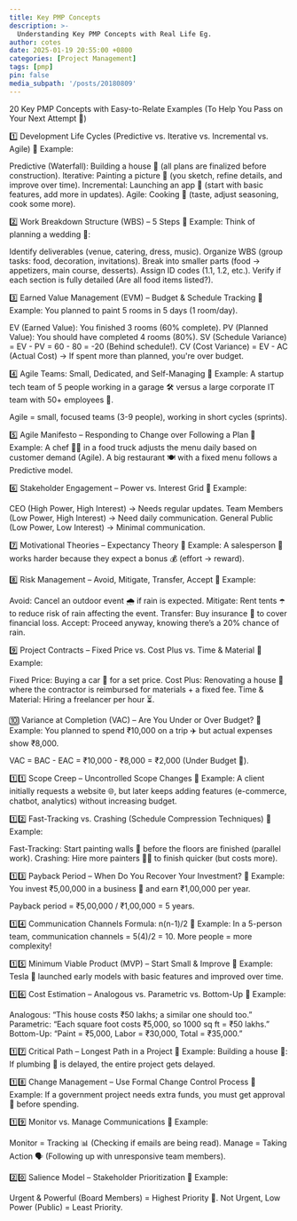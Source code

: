```yaml
---
title: Key PMP Concepts
description: >-
  Understanding Key PMP Concepts with Real Life Eg.
author: cotes
date: 2025-01-19 20:55:00 +0800
categories: [Project Management]
tags: [pmp]
pin: false
media_subpath: '/posts/20180809'
---
```


20 Key PMP Concepts with Easy-to-Relate Examples
(To Help You Pass on Your Next Attempt 🚀)

1️⃣ Development Life Cycles (Predictive vs. Iterative vs. Incremental vs. Agile)
📌 Example:

Predictive (Waterfall): Building a house 🏡 (all plans are finalized before construction).
Iterative: Painting a picture 🎨 (you sketch, refine details, and improve over time).
Incremental: Launching an app 📱 (start with basic features, add more in updates).
Agile: Cooking 🍳 (taste, adjust seasoning, cook some more).

2️⃣ Work Breakdown Structure (WBS) – 5 Steps
📌 Example:
Think of planning a wedding 💍:

Identify deliverables (venue, catering, dress, music).
Organize WBS (group tasks: food, decoration, invitations).
Break into smaller parts (food → appetizers, main course, desserts).
Assign ID codes (1.1, 1.2, etc.).
Verify if each section is fully detailed (Are all food items listed?).

3️⃣ Earned Value Management (EVM) – Budget & Schedule Tracking
📌 Example:
You planned to paint 5 rooms in 5 days (1 room/day).

EV (Earned Value): You finished 3 rooms (60% complete).
PV (Planned Value): You should have completed 4 rooms (80%).
SV (Schedule Variance) = EV - PV = 60 - 80 = -20 (Behind schedule!).
CV (Cost Variance) = EV - AC (Actual Cost) → If spent more than planned, you're over budget.

4️⃣ Agile Teams: Small, Dedicated, and Self-Managing
📌 Example:
A startup tech team of 5 people working in a garage 🛠️ versus a large corporate IT team with 50+ employees 🏢.

Agile = small, focused teams (3-9 people), working in short cycles (sprints).

5️⃣ Agile Manifesto – Responding to Change over Following a Plan
📌 Example:
A chef 👨‍🍳 in a food truck adjusts the menu daily based on customer demand (Agile). A big restaurant 🍽️ with a fixed menu follows a Predictive model.

6️⃣ Stakeholder Engagement – Power vs. Interest Grid
📌 Example:

CEO (High Power, High Interest) → Needs regular updates.
Team Members (Low Power, High Interest) → Need daily communication.
General Public (Low Power, Low Interest) → Minimal communication.

7️⃣ Motivational Theories – Expectancy Theory
📌 Example:
A salesperson 💼 works harder because they expect a bonus 💰 (effort → reward).

8️⃣ Risk Management – Avoid, Mitigate, Transfer, Accept
📌 Example:

Avoid: Cancel an outdoor event 🌧️ if rain is expected.
Mitigate: Rent tents ☂️ to reduce risk of rain affecting the event.
Transfer: Buy insurance 📜 to cover financial loss.
Accept: Proceed anyway, knowing there’s a 20% chance of rain.

9️⃣ Project Contracts – Fixed Price vs. Cost Plus vs. Time & Material
📌 Example:

Fixed Price: Buying a car 🚗 for a set price.
Cost Plus: Renovating a house 🏡 where the contractor is reimbursed for materials + a fixed fee.
Time & Material: Hiring a freelancer per hour ⏳.

🔟 Variance at Completion (VAC) – Are You Under or Over Budget?
📌 Example:
You planned to spend ₹10,000 on a trip ✈️ but actual expenses show ₹8,000.

VAC = BAC - EAC = ₹10,000 - ₹8,000 = ₹2,000 (Under Budget 🎉).

1️⃣1️⃣ Scope Creep – Uncontrolled Scope Changes
📌 Example:
A client initially requests a website 🌐, but later keeps adding features (e-commerce, chatbot, analytics) without increasing budget.

1️⃣2️⃣ Fast-Tracking vs. Crashing (Schedule Compression Techniques)
📌 Example:

Fast-Tracking: Start painting walls 🎨 before the floors are finished (parallel work).
Crashing: Hire more painters 👨‍🎨 to finish quicker (but costs more).

1️⃣3️⃣ Payback Period – When Do You Recover Your Investment?
📌 Example:
You invest ₹5,00,000 in a business 💼 and earn ₹1,00,000 per year.

Payback period = ₹5,00,000 / ₹1,00,000 = 5 years.

1️⃣4️⃣ Communication Channels Formula: n(n-1)/2
📌 Example:
In a 5-person team, communication channels = 5(4)/2 = 10. More people = more complexity!

1️⃣5️⃣ Minimum Viable Product (MVP) – Start Small & Improve
📌 Example:
Tesla 🚗 launched early models with basic features and improved over time.

1️⃣6️⃣ Cost Estimation – Analogous vs. Parametric vs. Bottom-Up
📌 Example:

Analogous: “This house costs ₹50 lakhs; a similar one should too.”
Parametric: “Each square foot costs ₹5,000, so 1000 sq ft = ₹50 lakhs.”
Bottom-Up: “Paint = ₹5,000, Labor = ₹30,000, Total = ₹35,000.”

1️⃣7️⃣ Critical Path – Longest Path in a Project
📌 Example:
Building a house 🏡: If plumbing 🚰 is delayed, the entire project gets delayed.

1️⃣8️⃣ Change Management – Use Formal Change Control Process
📌 Example:
If a government project needs extra funds, you must get approval 📝 before spending.

1️⃣9️⃣ Monitor vs. Manage Communications
📌 Example:

Monitor = Tracking 📊 (Checking if emails are being read).
Manage = Taking Action 🗣️ (Following up with unresponsive team members).

2️⃣0️⃣ Salience Model – Stakeholder Prioritization
📌 Example:

Urgent & Powerful (Board Members) = Highest Priority 🚨.
Not Urgent, Low Power (Public) = Least Priority.
